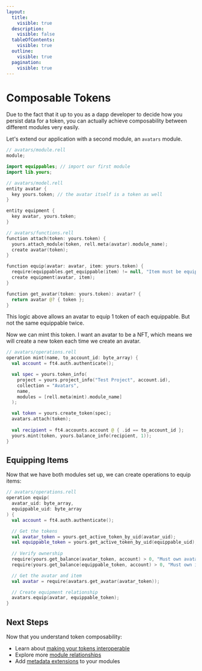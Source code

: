 ```yaml
---
layout:
  title:
    visible: true
  description:
    visible: false
  tableOfContents:
    visible: true
  outline:
    visible: true
  pagination:
    visible: true
---
```


# Composable Tokens

Due to the fact that it up to you as a dapp developer to decide how you persist data for a token, you can actually achieve composability between different modules very easily.

Let's extend our application with a second module, an `avatars` module.

```kotlin
// avatars/module.rell
module;

import equippables; // import our first module
import lib.yours;
```

```kotlin
// avatars/model.rell
entity avatar {
  key yours.token; // the avatar itself is a token as well
}

entity equipment {
  key avatar, yours.token;
}
```

```kotlin
// avatars/functions.rell
function attach(token: yours.token) {
  yours.attach_module(token, rell.meta(avatar).module_name);
  create avatar(token);
}

function equip(avatar: avatar, item: yours.token) {
  require(equippables.get_equippable(item) != null, "Item must be equippable");
  create equipment(avatar, item);
}

function get_avatar(token: yours.token): avatar? {
  return avatar @? { token };
}
```

This logic above allows an avatar to equip 1 token of each equippable. But not the same equippable twice.

Now we can mint this token. I want an avatar to be a NFT, which means we will create a new token each time we create an avatar.

```kotlin
// avatars/operations.rell
operation mint(name, to_account_id: byte_array) {
  val account = ft4.auth.authenticate();

  val spec = yours.token_info(
    project = yours.project_info("Test Project", account.id),
    collection = "Avatars",
    name,
    modules = [rell.meta(mint).module_name]
  );

  val token = yours.create_token(spec);
  avatars.attach(token);
  
  val recipient = ft4.accounts.account @ { .id == to_account_id };
  yours.mint(token, yours.balance_info(recipient, 1));
}
```

## Equipping Items

Now that we have both modules set up, we can create operations to equip items:

```kotlin
// avatars/operations.rell
operation equip(
  avatar_uid: byte_array,
  equippable_uid: byte_array
) {
  val account = ft4.auth.authenticate();

  // Get the tokens
  val avatar_token = yours.get_active_token_by_uid(avatar_uid);
  val equippable_token = yours.get_active_token_by_uid(equippable_uid);
  
  // Verify ownership
  require(yours.get_balance(avatar_token, account) > 0, "Must own avatar");
  require(yours.get_balance(equippable_token, account) > 0, "Must own item");

  // Get the avatar and item
  val avatar = require(avatars.get_avatar(avatar_token));

  // Create equipment relationship
  avatars.equip(avatar, equippable_token);
}
```

## Next Steps

Now that you understand token composability:
- Learn about [making your tokens interoperable](making-your-tokens-interoperable.md)
- Explore more [module relationships](../modules/relationships.md)
- Add [metadata extensions](../metadata.md) to your modules
